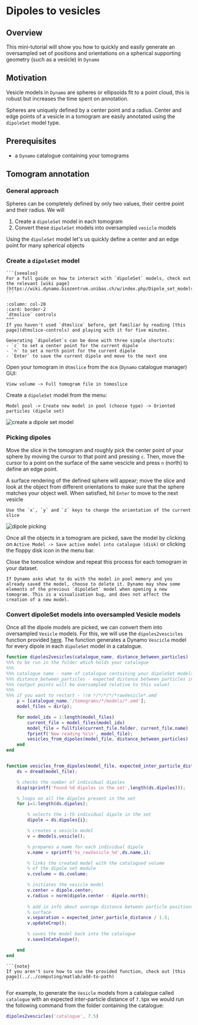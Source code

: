 # Dipoles to vesicles

## Overview
This mini-tutorial will show you how to quickly and easily generate an oversampled set of positions
and orientations on a spherical supporting geometry (such as a vesicle) in `Dynamo`

## Motivation
Vesicle models in `Dynamo` are spheres or ellipsoids fit to a point cloud, 
this is robust but increases the time spent on annotation.

Spheres are uniquely defined by a center point and a radius. 
Center and edge points of a vesicle in a tomogram are easily annotated using the `dipoleSet` model type.

## Prerequisites
- a `Dynamo` catalogue containing your tomograms


## Tomogram annotation

### General approach
Spheres can be completely defined by only two values, their centre point and their radius. We will 
1. Create a `dipoleSet` model in each tomogram
2. Convert these `dipoleSet` models into oversampled `vesicle` models 

Using the `dipoleSet` model let's us quickly define a center and an edge point for many spherical objects

### Create a `dipoleSet` model

````{margin}
```{seealso}
For a full guide on how to interact with `dipoleSet` models, check out the relevant [wiki page](https://wiki.dynamo.biozentrum.unibas.ch/w/index.php/Dipole_set_models).
```
````

```{panels}
:column: col-20
:card: border-2
`dtmslice` controls
^^^
If you haven't used `dtmslice` before, get familiar by reading [this page](dtmslice-controls) and playing with it for five minutes.

Generating `dipoleSet`s can be done with three simple shortcuts:
- `c` to set a center point for the current dipole
- `n` to set a north point for the current dipole
- `Enter` to save the current dipole and move to the next one
```

Open your tomogram in `dtmslice` from the `dcm` (`Dynamo` catalogue manager) GUI:
```
View volume -> Full tomogram file in tomoslice
```
Create a `dipoleSet` model from the menu:
```
Model pool -> Create new model in pool (choose type) -> Oriented particles (dipole set)
```

![create a dipole set model](dipoles-to-vesicles.assets/create_model.gif)


### Picking dipoles

Move the slice in the tomogram and roughly pick the center point of your sphere by moving the cursor to that point and pressing `c`. 
Then, move the cursor to a point on the surface of the same vescicle and press `n` (north) to define an edge point. 

A surface rendering of the defined sphere will appear; move the slice and look at the object from different orientations to make sure that the sphere matches your object well. When satisfied, hit `Enter` to move to the next vesicle

```{tip}
Use the `x`, `y` and `z` keys to change the orientation of the current slice
```

![dipole picking](https://i.ibb.co/N1K4GW1/dipole-picking.png)

Once all the objects in a tomogram are picked, save the model by clicking on `Active Model -> Save active model into catalogue (disk)` or clicking the floppy disk icon in the menu bar.

Close the tomoslice window and repeat this process for each tomogram in your dataset.

```{note}
If Dynamo asks what to do with the model in pool memory and you already saved the model, choose to delete it. Dynamo may show some elements of the previous `dipoleSet` model when opening a new tomogram. This is a visualisation bug, and does not affect the creation of a new model.
```

### Convert dipoleSet models into oversampled Vesicle models

Once all the dipole models are picked, we can convert them into oversampled `Vesicle` models. For this, we will use the `dipoles2vescicles` function provided [here](https://gist.github.com/alisterburt/818c604af41050532a378afb93ae556f). The function generates a Dynamo `Vescicle` model for every dipole in each `dipoleSet` model in a catalogue.

```matlab
function dipoles2vesicles(catalogue_name, distance_between_particles)
%%% to be run in the folder which holds your catalogue
%%%
%%% catalogue name - name of catalogue containing your dipoleSet models
%%% distance_between_particles - expected distance between particles in px
%%% (output points will be oversampled relative to this value)
%%%
%%% if you want to restart - !rm */*/*/*/*rawVesicle*.omd
    p = [catalogue_name,'/tomograms/*/models/*.omd'];
    model_files = dir(p);

    for model_idx = 1:length(model_files)
        current_file = model_files(model_idx)
        model_file = fullfile(current_file.folder, current_file.name)
        fprintf('Now reading %s\n', model_file);
        vesicles_from_dipoles(model_file, distance_between_particles)
    end
end


function vesicles_from_dipoles(model_file, expected_inter_particle_distance)
    ds = dread(model_file);

    % checks the number of individual dipoles
    disp(sprintf('Found %d dipoles in the set',length(ds.dipoles)));

    % loops on all the dipoles present in the set
    for i=1:length(ds.dipoles);

        % selects the i-th individual dipole in the set
        dipole = ds.dipoles{i};

        % creates a vesicle model   
        v = dmodels.vesicle();

        % prepares a name for each individual dipole
        v.name = sprintf('%s_rawVesicle_%d',ds.name,i);

        % links the created model with the catalogued volume 
        % of the dipole set module
        v.cvolume = ds.cvolume;

        % initiates the vesicle model
        v.center = dipole.center;
        v.radius = norm(dipole.center - dipole.north);
        
        % add in info about average distance between particle positions on
        % surface
        v.separation = expected_inter_particle_distance / 1.5;
        v.updateCrop();

        % saves the model back into the catalogue
        v.saveInCatalogue();

    end
end
```

````{margin}
```{note}
If you aren't sure how to use the provided function, check out [this page](../../computing/matlab/add-to-path)
```
````

For example, to generate the `Vesicle` models from a catalogue called `catalogue` with an expected inter-particle distance of `7.5`px we would run the following command from the folder containing the catalogue:

```matlab
dipoles2vescicles('catalogue', 7.5)
```
